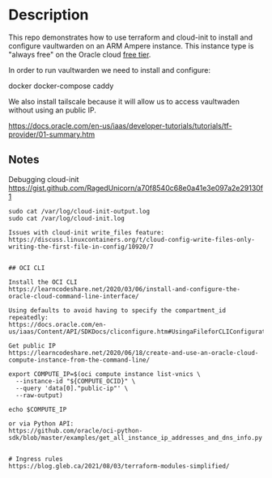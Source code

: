 # Description

This repo demonstrates how to use terraform and cloud-init to install and configure vaultwarden on an ARM Ampere instance. This instance type is "always free" on the Oracle cloud [free tier](https://docs.oracle.com/en-us/iaas/Content/FreeTier/freetier.htm).

In order to run vaultwarden we need to install and configure:

docker
docker-compose
caddy

We also install tailscale because it will allow us to access vaultwaden without using an public IP.

https://docs.oracle.com/en-us/iaas/developer-tutorials/tutorials/tf-provider/01-summary.htm

## Notes

Debugging cloud-init
https://gist.github.com/RagedUnicorn/a70f8540c68e0a41e3e097a2e29130f1

```
sudo cat /var/log/cloud-init-output.log
sudo cat /var/log/cloud-init.log

Issues with cloud-init write_files feature:
https://discuss.linuxcontainers.org/t/cloud-config-write-files-only-writing-the-first-file-in-config/10920/7


## OCI CLI

Install the OCI CLI
https://learncodeshare.net/2020/03/06/install-and-configure-the-oracle-cloud-command-line-interface/

Using defaults to avoid having to specify the compartment_id repeatedly:
https://docs.oracle.com/en-us/iaas/Content/API/SDKDocs/cliconfigure.htm#UsingaFileforCLIConfigurations

Get public IP
https://learncodeshare.net/2020/06/18/create-and-use-an-oracle-cloud-compute-instance-from-the-command-line/

export COMPUTE_IP=$(oci compute instance list-vnics \
  --instance-id "${COMPUTE_OCID}" \
  --query 'data[0]."public-ip"' \
  --raw-output)

echo $COMPUTE_IP

or via Python API:
https://github.com/oracle/oci-python-sdk/blob/master/examples/get_all_instance_ip_addresses_and_dns_info.py


# Ingress rules
https://blog.gleb.ca/2021/08/03/terraform-modules-simplified/


